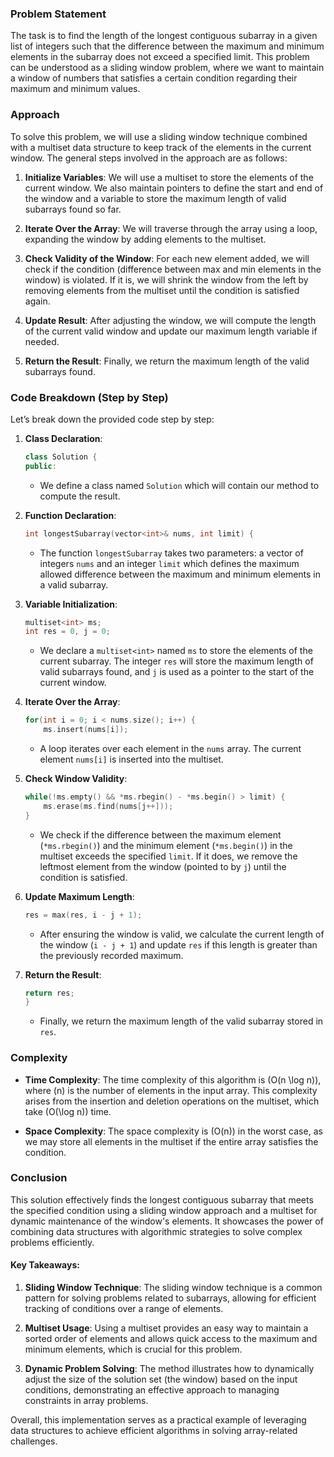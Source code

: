 ### Problem Statement

The task is to find the length of the longest contiguous subarray in a given list of integers such that the difference between the maximum and minimum elements in the subarray does not exceed a specified limit. This problem can be understood as a sliding window problem, where we want to maintain a window of numbers that satisfies a certain condition regarding their maximum and minimum values.

### Approach

To solve this problem, we will use a sliding window technique combined with a multiset data structure to keep track of the elements in the current window. The general steps involved in the approach are as follows:

1. **Initialize Variables**: We will use a multiset to store the elements of the current window. We also maintain pointers to define the start and end of the window and a variable to store the maximum length of valid subarrays found so far.

2. **Iterate Over the Array**: We will traverse through the array using a loop, expanding the window by adding elements to the multiset.

3. **Check Validity of the Window**: For each new element added, we will check if the condition (difference between max and min elements in the window) is violated. If it is, we will shrink the window from the left by removing elements from the multiset until the condition is satisfied again.

4. **Update Result**: After adjusting the window, we will compute the length of the current valid window and update our maximum length variable if needed.

5. **Return the Result**: Finally, we return the maximum length of the valid subarrays found.

### Code Breakdown (Step by Step)

Let’s break down the provided code step by step:

1. **Class Declaration**:
   ```cpp
   class Solution {
   public:
   ```

   - We define a class named `Solution` which will contain our method to compute the result.

2. **Function Declaration**:
   ```cpp
   int longestSubarray(vector<int>& nums, int limit) {
   ```

   - The function `longestSubarray` takes two parameters: a vector of integers `nums` and an integer `limit` which defines the maximum allowed difference between the maximum and minimum elements in a valid subarray.

3. **Variable Initialization**:
   ```cpp
   multiset<int> ms;
   int res = 0, j = 0;
   ```

   - We declare a `multiset<int>` named `ms` to store the elements of the current subarray. The integer `res` will store the maximum length of valid subarrays found, and `j` is used as a pointer to the start of the current window.

4. **Iterate Over the Array**:
   ```cpp
   for(int i = 0; i < nums.size(); i++) {
       ms.insert(nums[i]);
   ```

   - A loop iterates over each element in the `nums` array. The current element `nums[i]` is inserted into the multiset.

5. **Check Window Validity**:
   ```cpp
   while(!ms.empty() && *ms.rbegin() - *ms.begin() > limit) {
       ms.erase(ms.find(nums[j++]));
   }
   ```

   - We check if the difference between the maximum element (`*ms.rbegin()`) and the minimum element (`*ms.begin()`) in the multiset exceeds the specified `limit`. If it does, we remove the leftmost element from the window (pointed to by `j`) until the condition is satisfied.

6. **Update Maximum Length**:
   ```cpp
   res = max(res, i - j + 1);
   ```

   - After ensuring the window is valid, we calculate the current length of the window (`i - j + 1`) and update `res` if this length is greater than the previously recorded maximum.

7. **Return the Result**:
   ```cpp
   return res;
   }
   ```

   - Finally, we return the maximum length of the valid subarray stored in `res`.

### Complexity

- **Time Complexity**: The time complexity of this algorithm is \(O(n \log n)\), where \(n\) is the number of elements in the input array. This complexity arises from the insertion and deletion operations on the multiset, which take \(O(\log n)\) time.

- **Space Complexity**: The space complexity is \(O(n)\) in the worst case, as we may store all elements in the multiset if the entire array satisfies the condition.

### Conclusion

This solution effectively finds the longest contiguous subarray that meets the specified condition using a sliding window approach and a multiset for dynamic maintenance of the window's elements. It showcases the power of combining data structures with algorithmic strategies to solve complex problems efficiently.

#### Key Takeaways:

1. **Sliding Window Technique**: The sliding window technique is a common pattern for solving problems related to subarrays, allowing for efficient tracking of conditions over a range of elements.

2. **Multiset Usage**: Using a multiset provides an easy way to maintain a sorted order of elements and allows quick access to the maximum and minimum elements, which is crucial for this problem.

3. **Dynamic Problem Solving**: The method illustrates how to dynamically adjust the size of the solution set (the window) based on the input conditions, demonstrating an effective approach to managing constraints in array problems.

Overall, this implementation serves as a practical example of leveraging data structures to achieve efficient algorithms in solving array-related challenges.